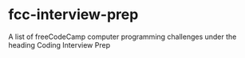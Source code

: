 # fcc-interview-prep
A list of freeCodeCamp computer programming challenges under the heading Coding Interview Prep
